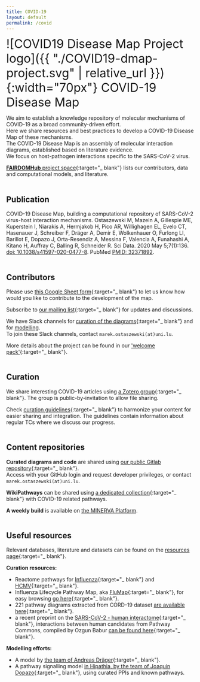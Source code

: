 ```yaml
---
title: COVID-19
layout: default
permalink: /covid
---
```


<span style="display:block;text-align:left;font-size:32px;">![COVID19 Disease Map Project logo]({{ "./COVID19-dmap-project.svg" | relative_url }}){:width="70px"} COVID-19 Disease Map</span>

We aim to establish a knowledge repository of molecular mechanisms of COVID-19 as a broad community-driven effort.  
Here we share resources and best practices to develop a COVID-19 Disease Map of these mechanisms.   
The COVID-19 Disease Map is an assembly of molecular interaction diagrams, established based on literature evidence.  
We focus on host-pathogen interactions specific to the SARS-CoV-2 virus.

[**FAIRDOMHub** project space](https://fairdomhub.org/projects/190){:target="_ blank"} lists our contributors, data and computational models, and literature.
<br/><br/>
## Publication

COVID-19 Disease Map, building a computational repository of SARS-CoV-2 virus-host interaction mechanisms. Ostaszewski M, Mazein A, Gillespie ME, Kuperstein I, Niarakis A, Hermjakob H, Pico AR, Willighagen EL, Evelo CT, Hasenauer J, Schreiber F, Dräger A, Demir E, Wolkenhauer O, Furlong LI, Barillot E, Dopazo J, Orta-Resendiz A, Messina F, Valencia A, Funahashi A, Kitano H, Auffray C, Balling R, Schneider R. Sci Data. 2020 May 5;7(1):136. [doi: 10.1038/s41597-020-0477-8](https://doi.org/10.1038/s41597-020-0477-8). PubMed [PMID: 32371892](https://www.ncbi.nlm.nih.gov/pubmed/32371892).
<br/><br/>
## Contributors

Please use [this Google Sheet form](https://docs.google.com/spreadsheets/d/1dBd7zhgw10ZvPnyCeFKnlamUEfqzYUPX9Noh4kIdpOg/edit#gid=0){:target="_ blank"} to let us know how would you like to contribute to the development of the map.

Subscribe to [our mailing list](https://groups.google.com/forum/#!forum/covid-19-map){:target="_ blank"} for updates and discussions.

We have Slack channels for [curation of the diagrams](https://lcsbbioinfocore.slack.com/archives/CVATLH0JF){:target="_ blank"} and for [modelling](https://lcsbbioinfocore.slack.com/archives/C01269R293K).  
To join these Slack channels, contact `marek.ostaszewski(at)uni.lu`.

More details about the project can be found in our ['welcome pack'](https://docs.google.com/document/d/19ggjTethehJnhRhvBsSN7IqnviynMePZIPjFBCDkRJ8/edit){:target="_ blank"}.
<br/><br/>
## Curation

We share interesting COVID-19 articles using [a Zotero group](https://www.zotero.org/groups/2471739/covid-19-map-curation){:target="_ blank"}. The group is public-by-invitation to allow file sharing.

Check [curation guidelines](https://docs.google.com/document/d/1Y8cjzjDbv8YXrFCE_bJ6ySZQPngQhS-RkY06CxVj4k8/edit){:target="_ blank"}
to harmonize your content for easier sharing and integration. The guidelines contain information about regular TCs where we discuss our progress.
<br/><br/>
## Content repositories

**Curated diagrams and code** are shared using [our public Gitlab repository](https://git-r3lab.uni.lu/covid/models){:target="_ blank"}.  
Access with your GitHub login and request developer privileges, or contact `marek.ostaszewski(at)uni.lu`.

**WikiPathways** can be shared using [a dedicated collection](https://www.wikipathways.org/index.php/Portal:Disease/COVIDPathways){:target="_ blank"} with COVID-19 related pathways.

**A weekly build** is available on [the MINERVA Platform](https://covid19map.elixir-luxembourg.org).
<br/><br/>
## Useful resources

Relevant databases, literature and datasets can be found on the [resources page](https://covid.pages.uni.lu/index){:target="_ blank"}.

**Curation resources:**

- Reactome pathways for [Influenza](https://reactome.org/PathwayBrowser/#/R-HSA-168255&PATH=R-HSA-1643685,R-HSA-5663205){:target="_ blank"} and
[HCMV](https://reactome.org/PathwayBrowser/#/R-HSA-9609646&PATH=R-HSA-1643685,R-HSA-5663205){:target="_ blank"}.
- Influenza Lifecycle Pathway Map, aka [FluMap](http://www.influenza-x.org/flumap/){:target="_ blank"}, for easy browsing [go here](https://minerva-dev.lcsb.uni.lu/minerva/index.xhtml?id=FluMap){:target="_ blank"}.
- 221 pathway diagrams extracted from CORD-19 dataset [are available here](https://github.com/wikipathways/cord-19){:target="_ blank"}.
- a recent preprint on the [SARS-CoV-2 - human interactome](https://www.biorxiv.org/content/10.1101/2020.03.22.002386v1){:target="_ blank"},
interactions between human candidates from Pathway Commons, compiled by Ozgun Babur [can be found here](https://drive.google.com/drive/folders/1fuksYEsEZInuVjBg37iNj03jPfpsJanB){:target="_ blank"}.

**Modelling efforts:**
- A model by [the team of Andreas Dräger](https://www.ebi.ac.uk/biomodels/MODEL2003020001?fbclid=IwAR2zHhoVXR9NsTdYW59cOAKjAeeCebCg-rDH3IzbTmt8hQRqGRl-8ea6PSY#Overview){:target="_ blank"}.
- A pathway signalling model [in Hipathia, by the team of Joaquin Dopazo](http://hipathia.babelomics.org/covid19/){:target="_ blank"}, using curated PPIs and known pathways.
